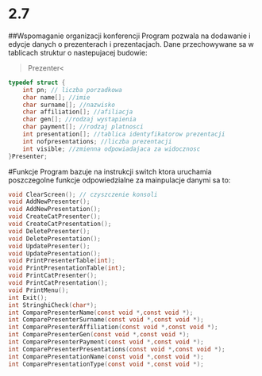 # 2.7
##Wspomaganie organizacji konferencji
Program pozwala na dodawanie i edycje danych o prezenterach i prezentacjach. Dane przechowywane sa w tablicach struktur o nastepujacej budowie:
>Prezenter<
```C
typedef struct {
	int pn; // liczba porzadkowa
	char name[]; //imie
	char surname[]; //nazwisko
	char affiliation[]; //afiliacja
	char gen[]; //rodzaj wystapienia
	char payment[]; //rodzaj platnosci
	int presentation[]; //tablica identyfikatorow prezentacji
	int nofpresentations; //liczba prezentacji
	int visible; //zmienna odpowiadajaca za widocznosc 
}Presenter; 
```
#Funkcje 
Program bazuje na instrukcji switch ktora uruchamia poszczegolne funkcje odpowiedzialne za mainpulacje danymi sa to:
```C
void ClearScreen(); // czyszczenie konsoli
void AddNewPresenter(); 
void AddNewPresentation(); 
void CreateCatPresenter(); 
void CreateCatPresentation(); 
void DeletePresenter(); 
void DeletePresentation(); 
void UpdatePresenter(); 
void UpdatePresentation();
void PrintPresenterTable(int); 
void PrintPresentationTable(int);
void PrintCatPresenter(); 
void PrintCatPresentation();  
void PrintMenu(); 
int Exit(); 
int StringhiCheck(char*); 
int ComparePresenterName(const void *,const void *); 
int ComparePresenterSurname(const void *,const void *); 
int ComparePresenterAffiliation(const void *,const void *); 
int ComparePresenterGen(const void *,const void *); 
int ComparePresenterPayment(const void *,const void *); 
int ComparePresenterPresentations(const void *,const void *); 
int ComparePresentationName(const void *,const void *); 
int ComparePresentationType(const void *,const void *); 
```
